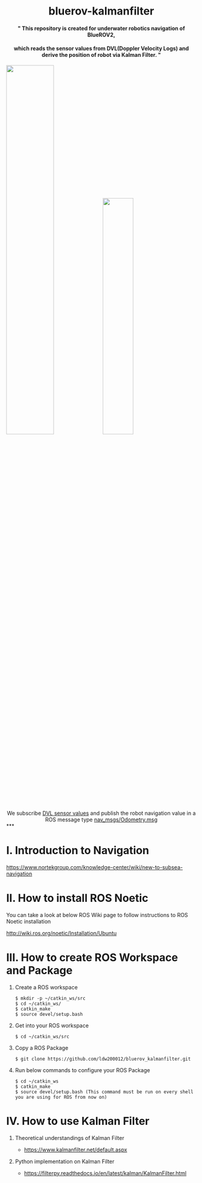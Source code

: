 # <div align=center>bluerov-kalmanfilter</div>
#### <div align="center">" This repository is created for underwater robotics navigation of BlueROV2, </div>
#### <div align="center"> which reads the sensor values from DVL(Doppler Velocity Logs) and derive the position of robot via Kalman Filter. "</div>

<div>
       <img src="https://bluerobotics.com/wp-content/uploads/2016/06/BlueROV2-4-lumen-1.png" width="50%">
       <img src="https://waterlinked.com/wp-content/uploads/2020/03/DSC04478_1600_web.jpg" width="40%">
</div><br>

<div align="center">We subscribe <a href="https://waterlinked.github.io/docs/dvl/dvl-protocol/">DVL sensor values</a>
and publish the robot navigation value in a ROS message type <a href="http://docs.ros.org/en/melodic/api/nav_msgs/html/msg/Odometry.html">nav_msgs/Odometry.msg</a></div>
***

# I. Introduction to Navigation
https://www.nortekgroup.com/knowledge-center/wiki/new-to-subsea-navigation

# II. How to install ROS Noetic
You can take a look at below ROS Wiki page to follow instructions to ROS Noetic installation

http://wiki.ros.org/noetic/Installation/Ubuntu

# III. How to create ROS Workspace and Package
1. Create a ROS workspace

       $ mkdir -p ~/catkin_ws/src
       $ cd ~/catkin_ws/
       $ catkin_make
       $ source devel/setup.bash

2. Get into your ROS workspace

       $ cd ~/catkin_ws/src
       
3. Copy a ROS Package

       $ git clone https://github.com/ldw200012/bluerov_kalmanfilter.git

4. Run below commands to configure your ROS Package

       $ cd ~/catkin_ws
       $ catkin_make
       $ source devel/setup.bash (This command must be run on every shell you are using for ROS from now on)

# IV. How to use Kalman Filter
1. Theoretical understandings of Kalman Filter

    - https://www.kalmanfilter.net/default.aspx

2. Python implementation on Kalman Filter

    - https://filterpy.readthedocs.io/en/latest/kalman/KalmanFilter.html
